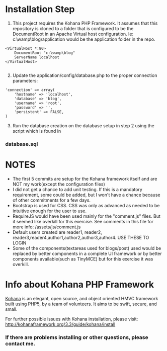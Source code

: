 # Installation Step

1.  This project requires the Kohana PHP Framework. It assumes that this repository is cloned to a folder that is configured to be the DocumentRoot in an Apache Virtual host configuration. Ie: c:\wamp\blog\application would be the application folder in the repo.
    
```
<VirtualHost *:80>
    DocumentRoot "c:\wamp\blog"
    ServerName localhost
</VirtualHost>
    
```

2.  Update the application/config/database.php to the proper connection parameters:
```
'connection' => array(
	'hostname' => 'localhost',
	'database' => 'blog',
	'username' => 'root',
	'password' => '',
	'persistent' => FALSE,
)
```

3. Run the database creation on the database setup in step 2 using the script which is found in
### database.sql

# NOTES

- The first 5 commits are setup for the Kohana framework itself and are NOT my work(except the configuration files)
- I did not get a chance to add unit testing. If this is a mandatory requirement, some could be added, but I won't have a chance because of other commitments for a few days.
- Bootstrap is used for CSS. CSS was only as advanced as needed to be intuitive enough for the user to use.
- RequireJS would have been used mainly for the "comment.js" files. But it seemed like overkill for this exercise. See comments in this file for more info: /assets/js/comment.js
- Default users created are reader1, reader2, reader3,reader4,author1,author2,author3,author4. USE THESE TO LOGIN
- Some of the components(textareas used for blogs/post) used would be replaced by better components in a complete UI framework or by better components available(such as TinyMCE) but for this exercise it was overkill.

# Info about Kohana PHP Framework

[Kohana](http://kohanaframework.org/) is an elegant, open source, and object oriented HMVC framework built using PHP5, by a team of volunteers. It aims to be swift, secure, and small.

For further possible issues with Kohana installation, please visit:
http://kohanaframework.org/3.3/guide/kohana/install

### If there are problems installing or other questions, please contact me. 